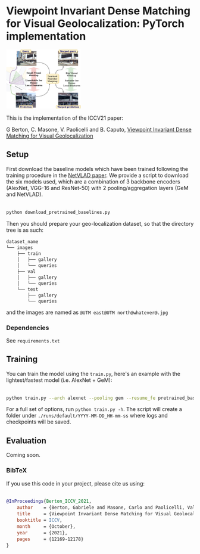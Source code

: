 
#  Viewpoint Invariant Dense Matching for Visual Geolocalization: PyTorch implementation

<img src="https://github.com/gmberton/geo_warp/blob/main/images_paper/teaser.jpg" width="200">

This is the implementation of the ICCV21 paper:

G Berton, C. Masone, V. Paolicelli and B. Caputo, [Viewpoint Invariant Dense Matching for Visual Geolocalization](https://arxiv.org/pdf/2109.09827.pdf)

##  Setup

First download the baseline models which have been trained following the training procedure in the [NetVLAD paper](https://arxiv.org/abs/1511.07247).
We provide a script to download the six models used, which are a combination of 3 backbone encoders (AlexNet, VGG-16 and ResNet-50) with 2 pooling/aggregation layers (GeM and NetVLAD).

```bash

python download_pretrained_baselines.py

```

Then you should prepare your geo-localization dataset, so that the directory tree is as such:
```
dataset_name
└── images
    ├── train
    │   ├── gallery
    │   └── queries
    ├── val
    │   ├── gallery
    │   └── queries
    └── test
        ├── gallery
        └── queries
```
and the images are named as ```@UTM east@UTM north@whatever@.jpg```


###  Dependencies

See `requirements.txt`

##  Training

You can train the model using the `train.py`, here's an example with the lightest/fastest model (i.e. AlexNet + GeM):

```bash

python train.py --arch alexnet --pooling gem --resume_fe pretrained_baselines/alexnet_gem.pth

```

For a full set of options, run `python train.py -h`.
The script will create a folder under `./runs/default/YYYY-MM-DD_HH-mm-ss` where logs and checkpoints will be saved.

##  Evaluation

Coming soon.

###  BibTeX

If you use this code in your project, please cite us using:

```bibtex

@InProceedings{Berton_ICCV_2021,
    author    = {Berton, Gabriele and Masone, Carlo and Paolicelli, Valerio and Caputo, Barbara},
    title     = {Viewpoint Invariant Dense Matching for Visual Geolocalization},
    booktitle = ICCV,
    month     = {October},
    year      = {2021},
    pages     = {12169-12178}
}

```


